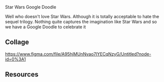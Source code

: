 Star Wars Google Doodle

Well who doesn't love Star Wars. Although it is totally acceptable to hate the sequel trilogy. Nothing quite captures the imagination like Star Wars and so we have a Google Doodle to celebrate it

## Collage
https://www.figma.com/file/A95hjMUnNvao7lYECqNzyG/Untitled?node-id=0%3A1
## Resources
